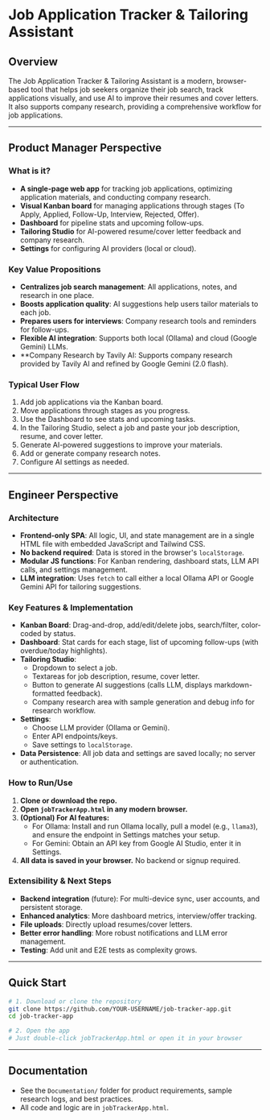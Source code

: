 # Job Application Tracker & Tailoring Assistant

## Overview

The Job Application Tracker & Tailoring Assistant is a modern, browser-based tool that helps job seekers organize their job search, track applications visually, and use AI to improve their resumes and cover letters. It also supports company research, providing a comprehensive workflow for job applications.

---

## Product Manager Perspective

### What is it?
- **A single-page web app** for tracking job applications, optimizing application materials, and conducting company research.
- **Visual Kanban board** for managing applications through stages (To Apply, Applied, Follow-Up, Interview, Rejected, Offer).
- **Dashboard** for pipeline stats and upcoming follow-ups.
- **Tailoring Studio** for AI-powered resume/cover letter feedback and company research.
- **Settings** for configuring AI providers (local or cloud).

### Key Value Propositions
- **Centralizes job search management**: All applications, notes, and research in one place.
- **Boosts application quality**: AI suggestions help users tailor materials to each job.
- **Prepares users for interviews**: Company research tools and reminders for follow-ups.
- **Flexible AI integration**: Supports both local (Ollama) and cloud (Google Gemini) LLMs.
- **Company Research by Tavily AI: Supports company research provided by Tavily AI and refined by Google Gemini (2.0 flash).

### Typical User Flow
1. Add job applications via the Kanban board.
2. Move applications through stages as you progress.
3. Use the Dashboard to see stats and upcoming tasks.
4. In the Tailoring Studio, select a job and paste your job description, resume, and cover letter.
5. Generate AI-powered suggestions to improve your materials.
6. Add or generate company research notes.
7. Configure AI settings as needed.

---

## Engineer Perspective

### Architecture
- **Frontend-only SPA**: All logic, UI, and state management are in a single HTML file with embedded JavaScript and Tailwind CSS.
- **No backend required**: Data is stored in the browser's `localStorage`.
- **Modular JS functions**: For Kanban rendering, dashboard stats, LLM API calls, and settings management.
- **LLM integration**: Uses `fetch` to call either a local Ollama API or Google Gemini API for tailoring suggestions.

### Key Features & Implementation
- **Kanban Board**: Drag-and-drop, add/edit/delete jobs, search/filter, color-coded by status.
- **Dashboard**: Stat cards for each stage, list of upcoming follow-ups (with overdue/today highlights).
- **Tailoring Studio**: 
  - Dropdown to select a job.
  - Textareas for job description, resume, cover letter.
  - Button to generate AI suggestions (calls LLM, displays markdown-formatted feedback).
  - Company research area with sample generation and debug info for research workflow.
- **Settings**: 
  - Choose LLM provider (Ollama or Gemini).
  - Enter API endpoints/keys.
  - Save settings to `localStorage`.
- **Data Persistence**: All job data and settings are saved locally; no server or authentication.

### How to Run/Use
1. **Clone or download the repo.**
2. **Open `jobTrackerApp.html` in any modern browser.**
3. **(Optional) For AI features:**
   - For Ollama: Install and run Ollama locally, pull a model (e.g., `llama3`), and ensure the endpoint in Settings matches your setup.
   - For Gemini: Obtain an API key from Google AI Studio, enter it in Settings.
4. **All data is saved in your browser.** No backend or signup required.

### Extensibility & Next Steps
- **Backend integration** (future): For multi-device sync, user accounts, and persistent storage.
- **Enhanced analytics**: More dashboard metrics, interview/offer tracking.
- **File uploads**: Directly upload resumes/cover letters.
- **Better error handling**: More robust notifications and LLM error management.
- **Testing**: Add unit and E2E tests as complexity grows.

---

## Quick Start

```sh
# 1. Download or clone the repository
git clone https://github.com/YOUR-USERNAME/job-tracker-app.git
cd job-tracker-app

# 2. Open the app
# Just double-click jobTrackerApp.html or open it in your browser
```

---

## Documentation

- See the `Documentation/` folder for product requirements, sample research logs, and best practices.
- All code and logic are in `jobTrackerApp.html`. 
